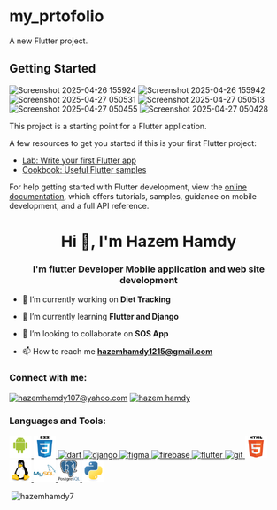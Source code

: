 # my_prtofolio

A new Flutter project.

## Getting Started
![Screenshot 2025-04-26 155924](https://github.com/user-attachments/assets/cc28996e-1723-4c62-ab1d-a4b440436a71)
![Screenshot 2025-04-26 155942](https://github.com/user-attachments/assets/b9d14648-4cb8-4b4d-a514-57204c73d398)![Screenshot 2025-04-27 050531](https://github.com/user-attachments/assets/0628b48a-9eb4-4d96-ad4d-5f2f8cd33740)
![Screenshot 2025-04-27 050513](https://github.com/user-attachments/assets/cd83e688-529a-41c1-b304-7b7e7ca37848)
![Screenshot 2025-04-27 050455](https://github.com/user-attachments/assets/37f9b946-8314-4c7a-8ccc-7862c47d81b0)
![Screenshot 2025-04-27 050428](https://github.com/user-attachments/assets/0b97bd9d-2449-4615-b53e-a7e9e233079d)


This project is a starting point for a Flutter application.

A few resources to get you started if this is your first Flutter project:

- [Lab: Write your first Flutter app](https://docs.flutter.dev/get-started/codelab)
- [Cookbook: Useful Flutter samples](https://docs.flutter.dev/cookbook)

For help getting started with Flutter development, view the
[online documentation](https://docs.flutter.dev/), which offers tutorials,
samples, guidance on mobile development, and a full API reference.
<h1 align="center">Hi 👋, I'm Hazem Hamdy</h1>
<h3 align="center">I'm flutter Developer Mobile application and web site development</h3>

- 🔭 I’m currently working on **Diet Tracking**

- 🌱 I’m currently learning **Flutter and Django**

- 👯 I’m looking to collaborate on **SOS App**

- 📫 How to reach me **hazemhamdy1215@gmail.com**

<h3 align="left">Connect with me:</h3>
<p align="left">
<a href="https://fb.com/hazemhamdy107@yahoo.com" target="blank"><img align="center" src="https://raw.githubusercontent.com/rahuldkjain/github-profile-readme-generator/master/src/images/icons/Social/facebook.svg" alt="hazemhamdy107@yahoo.com" height="30" width="40" /></a>
<a href="https://www.youtube.com/c/hazem hamdy" target="blank"><img align="center" src="https://raw.githubusercontent.com/rahuldkjain/github-profile-readme-generator/master/src/images/icons/Social/youtube.svg" alt="hazem hamdy" height="30" width="40" /></a>
</p>

<h3 align="left">Languages and Tools:</h3>
<p align="left"> <a href="https://developer.android.com" target="_blank" rel="noreferrer"> <img src="https://raw.githubusercontent.com/devicons/devicon/master/icons/android/android-original-wordmark.svg" alt="android" width="40" height="40"/> </a> <a href="https://www.w3schools.com/css/" target="_blank" rel="noreferrer"> <img src="https://raw.githubusercontent.com/devicons/devicon/master/icons/css3/css3-original-wordmark.svg" alt="css3" width="40" height="40"/> </a> <a href="https://dart.dev" target="_blank" rel="noreferrer"> <img src="https://www.vectorlogo.zone/logos/dartlang/dartlang-icon.svg" alt="dart" width="40" height="40"/> </a> <a href="https://www.djangoproject.com/" target="_blank" rel="noreferrer"> <img src="https://cdn.worldvectorlogo.com/logos/django.svg" alt="django" width="40" height="40"/> </a> <a href="https://www.figma.com/" target="_blank" rel="noreferrer"> <img src="https://www.vectorlogo.zone/logos/figma/figma-icon.svg" alt="figma" width="40" height="40"/> </a> <a href="https://firebase.google.com/" target="_blank" rel="noreferrer"> <img src="https://www.vectorlogo.zone/logos/firebase/firebase-icon.svg" alt="firebase" width="40" height="40"/> </a> <a href="https://flutter.dev" target="_blank" rel="noreferrer"> <img src="https://www.vectorlogo.zone/logos/flutterio/flutterio-icon.svg" alt="flutter" width="40" height="40"/> </a> <a href="https://git-scm.com/" target="_blank" rel="noreferrer"> <img src="https://www.vectorlogo.zone/logos/git-scm/git-scm-icon.svg" alt="git" width="40" height="40"/> </a> <a href="https://www.w3.org/html/" target="_blank" rel="noreferrer"> <img src="https://raw.githubusercontent.com/devicons/devicon/master/icons/html5/html5-original-wordmark.svg" alt="html5" width="40" height="40"/> </a> <a href="https://www.linux.org/" target="_blank" rel="noreferrer"> <img src="https://raw.githubusercontent.com/devicons/devicon/master/icons/linux/linux-original.svg" alt="linux" width="40" height="40"/> </a> <a href="https://www.mysql.com/" target="_blank" rel="noreferrer"> <img src="https://raw.githubusercontent.com/devicons/devicon/master/icons/mysql/mysql-original-wordmark.svg" alt="mysql" width="40" height="40"/> </a> <a href="https://www.postgresql.org" target="_blank" rel="noreferrer"> <img src="https://raw.githubusercontent.com/devicons/devicon/master/icons/postgresql/postgresql-original-wordmark.svg" alt="postgresql" width="40" height="40"/> </a> <a href="https://www.python.org" target="_blank" rel="noreferrer"> <img src="https://raw.githubusercontent.com/devicons/devicon/master/icons/python/python-original.svg" alt="python" width="40" height="40"/> </a> </p>

<p>&nbsp;<img align="center" src="https://github-readme-stats.vercel.app/api?username=hazemhamdy7&show_icons=true&locale=en" alt="hazemhamdy7" /></p>
